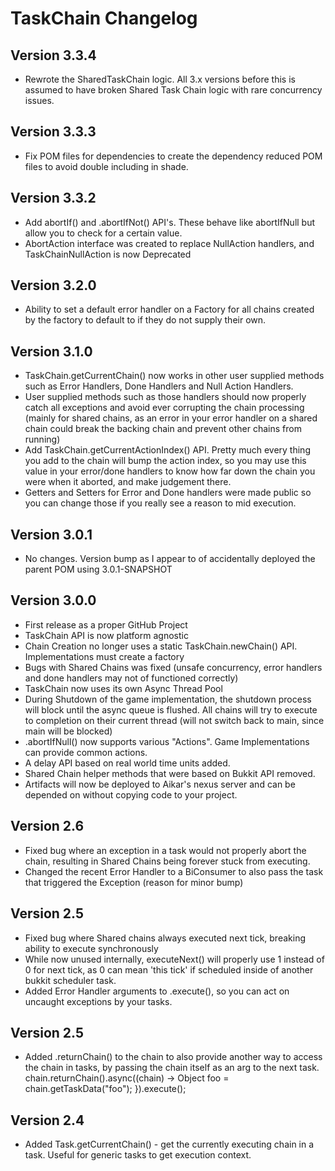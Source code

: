 # TaskChain Changelog
## Version 3.3.4
* Rewrote the SharedTaskChain logic. All 3.x versions before this is assumed to have broken Shared Task Chain logic with rare concurrency issues.

## Version 3.3.3
* Fix POM files for dependencies to create the dependency reduced POM files to avoid double including in shade.

## Version 3.3.2
* Add abortIf() and .abortIfNot() API's. These behave like abortIfNull but allow you to check for a certain value.
* AbortAction interface was created to replace NullAction handlers, and TaskChainNullAction is now Deprecated

## Version 3.2.0
* Ability to set a default error handler on a Factory for all chains created by the factory to default to if they do not supply their own.

## Version 3.1.0
* TaskChain.getCurrentChain() now works in other user supplied methods such as Error Handlers, Done Handlers and Null Action Handlers. 
* User supplied methods such as those handlers should now properly catch all exceptions and avoid ever corrupting the chain processing (mainly for shared chains, as an error in your error handler on a shared chain could break the backing chain and prevent other chains from running)
* Add TaskChain.getCurrentActionIndex() API. Pretty much every thing you add to the chain will bump the action index, so you may use this value in your error/done handlers to know how far down the chain you were when it aborted, and make judgement there.
* Getters and Setters for Error and Done handlers were made public so you can change those if you really see a reason to mid execution.

## Version 3.0.1
* No changes. Version bump as I appear to of accidentally deployed the parent POM using 3.0.1-SNAPSHOT

## Version 3.0.0
* First release as a proper GitHub Project
* TaskChain API is now platform agnostic
* Chain Creation no longer uses a static TaskChain.newChain() API. Implementations must create a factory 
* Bugs with Shared Chains was fixed (unsafe concurrency, error handlers and done handlers may not of functioned correctly)
* TaskChain now uses its own Async Thread Pool
* During Shutdown of the game implementation, the shutdown process will block until the async queue is flushed. All chains will try to execute to completion on their current thread (will not switch back to main, since main will be blocked)
* .abortIfNull() now supports various "Actions". Game Implementations can provide common actions.
* A delay API based on real world time units added.
* Shared Chain helper methods that were based on Bukkit API removed.
* Artifacts will now be deployed to Aikar's nexus server and can be depended on without copying code to your project.

## Version 2.6
* Fixed bug where an exception in a task would not properly abort the chain, resulting in Shared Chains being forever stuck from executing.
* Changed the recent Error Handler to a BiConsumer to also pass the task that triggered the Exception (reason for minor bump)

## Version 2.5
* Fixed bug where Shared chains always executed next tick, breaking ability to execute synchronously
* While now unused internally, executeNext() will properly use 1 instead of 0 for next tick, as 0 can mean 'this tick' if scheduled inside of another bukkit scheduler task.
* Added Error Handler arguments to .execute(), so you can act on uncaught exceptions by your tasks.

## Version 2.5
* Added .returnChain() to the chain to also provide another way to access the chain in tasks, by passing the chain itself as an arg to the next task. chain.returnChain().async((chain) -> Object foo = chain.getTaskData("foo"); }).execute();

## Version 2.4
* Added Task.getCurrentChain() - get the currently executing chain in a task. Useful for generic tasks to get execution context.
